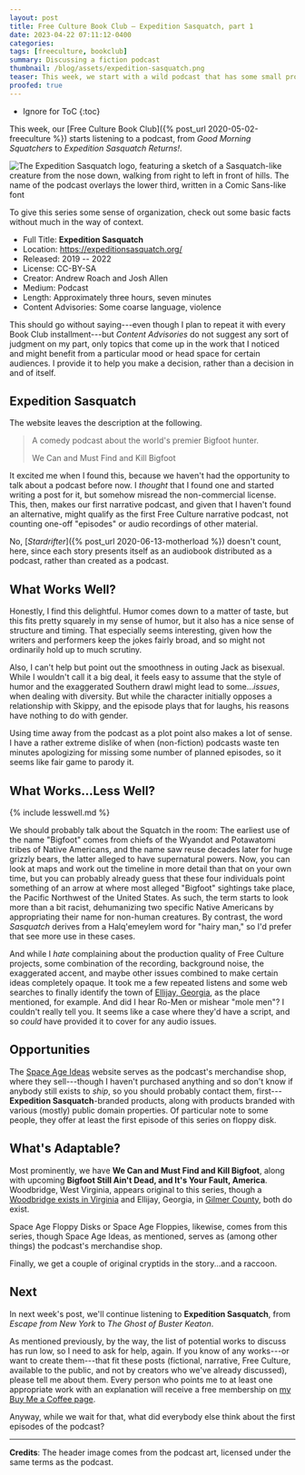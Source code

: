 ```yaml
---
layout: post
title: Free Culture Book Club — Expedition Sasquatch, part 1
date: 2023-04-22 07:11:12-0400
categories:
tags: [freeculture, bookclub]
summary: Discussing a fiction podcast
thumbnail: /blog/assets/expedition-sasquatch.png
teaser: This week, we start with a wild podcast that has some small problems, but might rate as one of my favorite projects so far.
proofed: true
---
```


* Ignore for ToC
{:toc}

This week, our [Free Culture Book Club]({% post_url 2020-05-02-freeculture %}) starts listening to a podcast, from *Good Morning Squatchers* to *Expedition Sasquatch Returns!*.

![The Expedition Sasquatch logo, featuring a sketch of a Sasquatch-like creature from the nose down, walking from right to left in front of hills.  The name of the podcast overlays the lower third, written in a Comic Sans-like font](/blog/assets/expedition-sasquatch.png "Squatch the skies?")

To give this series some sense of organization, check out some basic facts without much in the way of context.

 * Full Title:  **Expedition Sasquatch**
 * Location:  <https://expeditionsasquatch.org/>
 * Released:  2019 -- 2022
 * License:  CC-BY-SA
 * Creator:  Andrew Roach and Josh Allen
 * Medium:  Podcast
 * Length:  Approximately three hours, seven minutes
 * Content Advisories:  Some coarse language, violence

This should go without saying---even though I plan to repeat it with every Book Club installment---but *Content Advisories* do not suggest any sort of judgment on my part, only topics that come up in the work that I noticed and might benefit from a particular mood or head space for certain audiences.  I provide it to help you make a decision, rather than a decision in and of itself.

## Expedition Sasquatch

The website leaves the description at the following.

 > A comedy podcast about the world's premier Bigfoot hunter.
 >
 > We Can and Must Find and Kill Bigfoot

It excited me when I found this, because we haven't had the opportunity to talk about a podcast before now.  I *thought* that I found one and started writing a post for it, but somehow misread the non-commercial license.  This, then, makes our first narrative podcast, and given that I haven't found an alternative, might qualify as the first Free Culture narrative podcast, not counting one-off "episodes" or audio recordings of other material.

No, [*Stardrifter*]({% post_url 2020-06-13-motherload %}) doesn't count, here, since each story presents itself as an audiobook distributed as a podcast, rather than created as a podcast.

## What Works Well?

Honestly, I find this delightful.  Humor comes down to a matter of taste, but this fits pretty squarely in my sense of humor, but it also has a nice sense of structure and timing.  That especially seems interesting, given how the writers and performers keep the jokes fairly broad, and so might not ordinarily hold up to much scrutiny.

Also, I can't help but point out the smoothness in outing Jack as bisexual.  While I wouldn't call it a big deal, it feels easy to assume that the style of humor and the exaggerated Southern drawl might lead to some...*issues*, when dealing with diversity.  But while the character initially opposes a relationship with Skippy, and the episode plays that for laughs, his reasons have nothing to do with gender.

Using time away from the podcast as a plot point also makes a lot of sense.  I have a rather extreme dislike of when (non-fiction) podcasts waste ten minutes apologizing for missing some number of planned episodes, so it seems like fair game to parody it.

## What Works...Less Well?

{% include lesswell.md %}

We should probably talk about the Squatch in the room:  The earliest use of the name "Bigfoot" comes from chiefs of the Wyandot and Potawatomi tribes of Native Americans, and the name saw reuse decades later for huge grizzly bears, the latter alleged to have supernatural powers.  Now, you can look at maps and work out the timeline in more detail than that on your own time, but you can probably already guess that these four individuals point something of an arrow at where most alleged "Bigfoot" sightings take place, the Pacific Northwest of the United States.  As such, the term starts to look more than a bit racist, dehumanizing two specific Native Americans by appropriating their name for non-human creatures.  By contrast, the word *Sasquatch* derives from a Halq'emeylem word for "hairy man," so I'd prefer that see more use in these cases.

And while I *hate* complaining about the production quality of Free Culture projects, some combination of the recording, background noise, the exaggerated accent, and maybe other issues combined to make certain ideas completely opaque.  It took me a few repeated listens and some web searches to finally identify the town of [Ellijay, Georgia](https://en.wikipedia.org/wiki/Ellijay%2C_Georgia), as the place mentioned, for example.  And did I hear Ro-Men or mishear "mole men"?  I couldn't really tell you.  It seems like a case where they'd have a script, and so *could* have provided it to cover for any audio issues.

## Opportunities

The [Space Age Ideas](https://spaceageideas.com) website serves as the podcast's merchandise shop, where they sell---though I haven't purchased anything and so don't know if anybody still exists to *ship*, so you should probably contact them, first---**Expedition Sasquatch**-branded products, along with products branded with various (mostly) public domain properties.  Of particular note to some people, they offer at least the first episode of this series on floppy disk.

## What's Adaptable?

Most prominently, we have **We Can and Must Find and Kill Bigfoot**, along with upcoming **Bigfoot Still Ain't Dead, and It's Your Fault, America**.  Woodbridge, West Virginia, appears original to this series, though a [Woodbridge exists in Virginia](https://en.wikipedia.org/wiki/Woodbridge,_Virginia) and Ellijay, Georgia, in [Gilmer County](https://en.wikipedia.org/wiki/Gilmer_County,_Georgia), both do exist.

Space Age Floppy Disks or Space Age Floppies, likewise, comes from this series, though Space Age Ideas, as mentioned, serves as (among other things) the podcast's merchandise shop.

Finally, we get a couple of original cryptids in the story...and a raccoon.

## Next

In next week's post, we'll continue listening to **Expedition Sasquatch**, from *Escape from New York* to *The Ghost of Buster Keaton*.

As mentioned previously, by the way, the list of potential works to discuss has run low, so I need to ask for help, again.  If you know of any works---or want to create them---that fit these posts (fictional, narrative, Free Culture, available to the public, and not by creators who we've already discussed), please tell me about them.  Every person who points me to at least one appropriate work with an explanation will receive a free membership on [my Buy Me a Coffee page](https://buymeacoffee.com/jcolag).

Anyway, while we wait for that, what did everybody else think about the first episodes of the podcast?

* * *

**Credits**:  The header image comes from the podcast art, licensed under the same terms as the podcast.
